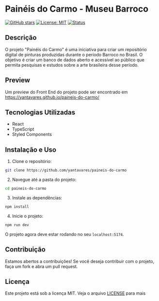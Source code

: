 # Painéis do Carmo - Museu Barroco

[![GitHub stars](https://img.shields.io/github/stars/yantavares/paineis-do-carmo)](https://shields.io/)
[![License: MIT](https://img.shields.io/badge/License-MIT-green.svg)](https://opensource.org/licenses/MIT)
[![Status](https://img.shields.io/badge/status-em_desenvolvimento-red)](https://opensource.org/licenses/MIT)

## Descrição

O projeto "Painéis do Carmo" é uma iniciativa para criar um repositório digital de pinturas produzidas durante o período Barroco no Brasil. O objetivo é criar um banco de dados aberto e acessível ao público que permita pesquisas e estudos sobre a arte brasileira desse período.

## Preview

Um preview do Front End do projeto pode ser encontrado em https://yantavares.github.io/paineis-do-carmo/

## Tecnologias Utilizadas

- React
- TypeScript
- Styled Components

## Instalação e Uso

1. Clone o repositório:

```bash
git clone https://github.com/yantavares/paineis-do-carmo
```

2. Navegue até a pasta do projeto:

```bash
cd paineis-do-carmo
```

3. Instale as dependências:

```bash
npm install
```

4. Inicie o projeto:

```bash
npm run dev
```

O projeto agora deve estar rodando no seu `localhost:5174`.

## Contribuição

Estamos abertos a contribuições! Se você deseja contribuir com o projeto, faça um fork e abra um pull request.

## Licença

Este projeto está sob a licença MIT. Veja o arquivo [LICENSE](LICENSE) para mais
